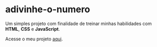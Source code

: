# adivinhe-o-numero
Um simples projeto com finalidade de treinar minhas habilidades com **HTML**, **CSS** e **JavaScript**.

Acesse o meu projeto [aqui](https://evandroorso.github.io/adivinhe-o-numero/site/index.html).